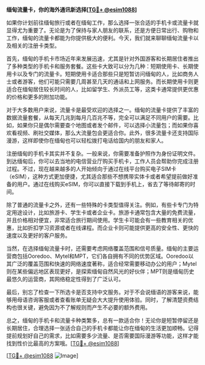**缅甸流量卡，你的海外通讯新选择[[TG💪+ @esim1088](https://t.me/s/esim1088)]**

如果你计划前往缅甸旅行或者在缅甸工作，那么选择一张合适的手机卡或流量卡就显得尤为重要了。无论是为了保持与家人朋友的联系，还是方便日常出行、购物和工作，缅甸的流量卡都能为你提供极大的便利。今天，我们就来聊聊缅甸流量卡以及相关的注册卡类型。

首先，缅甸的手机卡市场近年来发展迅速，尤其是针对外国游客和长期居住者推出了多种类型的手机卡和服务套餐。这些卡大致可以分为几种：短期使用卡、长期使用卡以及专门的流量卡。短期使用卡适合那些只是短暂访问缅甸的人，比如商务人士或者游客，他们可能只需要几周甚至几天的通话和上网服务。而长期使用卡则更适合在缅甸居住较长时间的人，比如留学生、外派员工等，这类卡通常提供更优惠的价格和更多的附加功能。

对于大多数用户来说，流量卡是最受欢迎的选择之一。缅甸的流量卡提供了丰富的数据流量套餐，从每天几兆到每月几百兆不等，完全可以满足不同用户的需要。比如，如果你只是偶尔需要查个地图或者发个邮件，可以选择小流量包；而如果你喜欢看视频、刷社交媒体，那么大流量包会更适合你。此外，很多流量卡还支持国际漫游，这样即使你在缅甸也可以轻松拨打电话给国内的朋友和家人。

注册缅甸的手机卡其实并不复杂。一般来说，你需要准备护照作为身份证明文件。到达缅甸后，你可以去当地的电信营业厅购买手机卡，工作人员会帮助你完成注册过程。不过，现在越来越多的人开始倾向于通过在线平台购买电子SIM卡（eSIM），这种方式更加便捷，尤其适合那些不想携带实体卡或者希望提前做好准备的用户。通过在线购买eSIM，你可以直接下载到手机上，省去了等待邮寄的时间。

除了普通的流量卡之外，还有一些特殊的卡类型值得关注。例如，有些卡专门为特定用途设计，比如旅游卡、学生卡或者企业卡。旅游卡通常包含大量的免费流量，并且价格相对便宜，非常适合旅行期间使用。学生卡可能会有一些教育相关的优惠，比如折扣学习资源或者在线课程。而企业卡则可能提供更高的安全性、更快的速度以及更好的客户服务。

当然，在选择缅甸流量卡时，还需要考虑网络覆盖范围和信号质量。缅甸的主要运营商包括Ooredoo、Mytel和MPT，它们各自拥有不同的优势区域。Ooredoo以其广泛的覆盖范围和快速的网络速度著称，适合经常需要移动办公的用户；Mytel则在某些偏远地区表现更好，是探索缅甸自然风光的好伙伴；MPT则是缅甸历史最悠久的运营商，其网络稳定性得到了广泛认可。

最后，别忘了检查一下所选卡是否支持中文服务。对于不会说缅语的游客来说，能够用母语咨询客服或者查看账单无疑会大大提升使用体验。同时，了解清楚资费结构也很关键，避免因为不了解规则而产生不必要的额外费用。

总之，缅甸的手机卡和流量卡种类繁多，总有一款适合你！无论你是短暂停留还是长期居住，合理选择一张适合自己的手机卡都能让你在缅甸的生活更加顺畅。记得提前规划好自己的需求，比如需要多少流量、是否需要国际漫游等功能，这样才能找到性价比最高的方案哦。[[TG💪+ @esim1088](https://t.me/s/esim1088)]

[[TG💪+ @esim1088](https://t.me/s/esim1088) ![Image](https://i.postimg.cc/4NQfJmqS/Snipaste-2025-05-13-00-14-12.png)]
